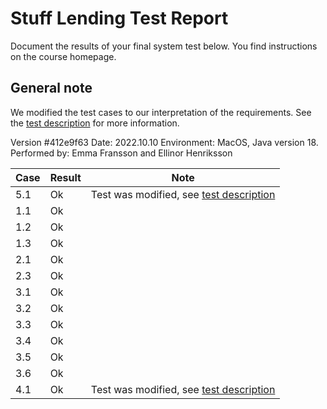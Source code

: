 # Stuff Lending Test Report
Document the results of your final system test below. You find instructions on the course homepage.

## General note
We modified the test cases to our interpretation of the requirements. See the [test description](manualTests.md) for more information.

Version #412e9f63
Date: 2022.10.10
Environment: MacOS, Java version 18.
Performed by: Emma Fransson and Ellinor Henriksson

| **Case** | **Result** | **Note** |
| -------- | ---------- | -------- |
| 5.1 | Ok | Test was modified, see [test description](manualTests.md) |
| 1.1 | Ok | |
| 1.2 | Ok | |
| 1.3 | Ok | |
| 2.1 | Ok | |
| 2.3 | Ok | |
| 3.1 | Ok | |
| 3.2 | Ok | |
| 3.3 | Ok | |
| 3.4 | Ok | |
| 3.5 | Ok | |
| 3.6 | Ok | |
| 4.1 | Ok | Test was modified, see [test description](manualTests.md) |